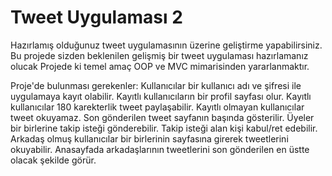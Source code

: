 # Tweet Uygulaması 2

Hazırlamış olduğunuz tweet uygulamasının üzerine geliştirme yapabilirsiniz.
Bu projede sizden beklenilen gelişmiş bir tweet uygulaması hazırlamanız olucak
Projede ki temel amaç OOP ve MVC mimarisinden yararlanmaktır.

Proje'de bulunması gerekenler:
Kullanıcılar bir kullanıcı adı ve şifresi ile uygulamaya kayıt olabilir.
Kayıtlı kullanıcıların bir profil sayfası olur.
Kayıtlı kullanıcılar 180 karekterlik tweet paylaşabilir.
Kayıtlı olmayan kullanıcılar tweet okuyamaz.
Son gönderilen tweet sayfanın başında gösterilir.
Üyeler bir birlerine takip isteği gönderebilir. Takip isteği alan kişi kabul/ret edebilir.
Arkadaş olmuş kullanıcılar bir birlerinin sayfasına girerek tweetlerini okuyabilir.
Anasayfada arkadaşlarının tweetlerini son gönderilen en üstte olacak şekilde görür.